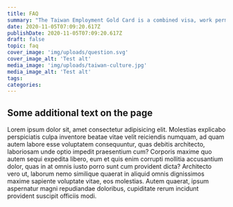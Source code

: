 ```yaml
---
title: FAQ
summary: "The Taiwan Employment Gold Card is a combined visa, work permit and residence permit launched in 2018 to attract professional talent in Taiwan."
date: 2020-11-05T07:09:20.617Z
publishDate: 2020-11-05T07:09:20.617Z
draft: false
topic: faq
cover_image: 'img/uploads/question.svg'
cover_image_alt: 'Test alt'
media_image: 'img/uploads/taiwan-culture.jpg'
media_image_alt: 'Test alt'
tags:
categories:
---
```


## Some additional text on the page

Lorem ipsum dolor sit, amet consectetur adipisicing elit. Molestias explicabo perspiciatis culpa inventore beatae vitae velit reiciendis numquam, ad quam autem labore esse voluptatem consequuntur, quas debitis architecto, laboriosam unde optio impedit praesentium cum? Corporis maxime quo autem sequi expedita libero, eum et quis enim corrupti mollitia accusantium dolor, quas in at omnis iusto porro sunt cum provident dicta? Architecto vero ut, laborum nemo similique quaerat in aliquid omnis dignissimos maxime sapiente voluptate vitae, eos molestias. Autem quaerat, ipsum aspernatur magni repudiandae doloribus, cupiditate rerum incidunt provident suscipit officiis modi.